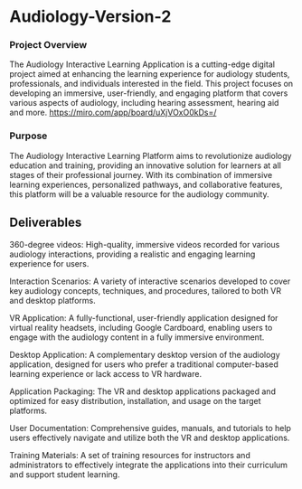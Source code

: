# Audiology-Version-2

### Project Overview
The Audiology Interactive Learning Application is a cutting-edge digital project aimed at enhancing the learning experience for audiology students, professionals, and individuals interested in the field. This project focuses on developing an immersive, user-friendly, and engaging platform that covers various aspects of audiology, including hearing assessment, hearing aid and more.
https://miro.com/app/board/uXjVOxO0kDs=/

### Purpose
The Audiology Interactive Learning Platform aims to revolutionize audiology education and training, providing an innovative solution for learners at all stages of their professional journey. With its combination of immersive learning experiences, personalized pathways, and collaborative features, this platform will be a valuable resource for the audiology community.
 
 ## Deliverables
 
360-degree videos: High-quality, immersive videos recorded for various audiology interactions, providing a realistic and engaging learning experience for users.

Interaction Scenarios: A variety of interactive scenarios developed to cover key audiology concepts, techniques, and procedures, tailored to both VR and desktop platforms.

VR Application: A fully-functional, user-friendly application designed for virtual reality headsets, including Google Cardboard, enabling users to engage with the audiology content in a fully immersive environment.

Desktop Application: A complementary desktop version of the audiology application, designed for users who prefer a traditional computer-based learning experience or lack access to VR hardware.

Application Packaging: The VR and desktop applications packaged and optimized for easy distribution, installation, and usage on the target platforms.

User Documentation: Comprehensive guides, manuals, and tutorials to help users effectively navigate and utilize both the VR and desktop applications.

Training Materials: A set of training resources for instructors and administrators to effectively integrate the applications into their curriculum and support student learning.
